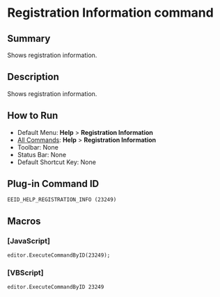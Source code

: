 # Registration Information command

## Summary

Shows registration information.

## Description

Shows registration information.

## How to Run

- Default Menu: **Help** > **Registration Information**
- [All Commands](../tools/all_commands): **Help** > **Registration Information**
- Toolbar: None
- Status Bar: None
- Default Shortcut Key: None

## Plug-in Command ID

```
EEID_HELP_REGISTRATION_INFO (23249)
```

## Macros

### \[JavaScript\]

```
editor.ExecuteCommandByID(23249);
```

### \[VBScript\]

```
editor.ExecuteCommandByID 23249
```
